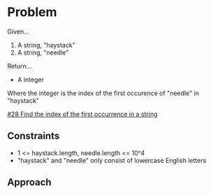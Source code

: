 
# Problem
Given...
1. A string, "haystack"
2. A string, "needle"

Return...
- A integer

Where the integer is the index of the first occurence of "needle" in "haystack"

[\#28 Find the index of the first occurrence in a string](https://leetcode.com/problems/find-the-index-of-the-first-occurrence-in-a-string/description/)

## Constraints
- 1 <= haystack.length, needle.length <= 10^4
- "haystack" and "needle" only consist of lowercase English letters

## Approach
